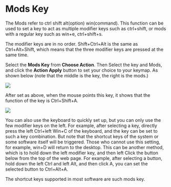 # Mods Key

The Mods refer to ctrl shift alt(option) win(command). This function can be used to set a key to act as multiple modifier keys such as ctrl+shift, or mods with a regular key such as win+e, ctrl+shift+s.

The modifier keys are in no order. Shift+Ctrl+Alt is the same as Ctrl+Alt+Shift, which means that the three modifier keys are pressed at the same time.

Select the **Mods Key** from **Choose Action**. Then Select the key and Mods, and click the **Action Apply** button to set your choice to your keymap. As shown below (note that the middle is the key, the right is the mods.)

![](assets/mods-keys-01.png)

After set as above, when the mouse points this key, it shows that the function of the key is Ctrl+Shift+A.

<div style="width: 248px">

![](assets/mods-keys-02.png?248)
</div>

You can also use the keyboard to quickly set up, but you can only use the few modifier keys on the left. For example, after selecting a key, directly press the left Ctrl+left Win+C of the keyboard, and the key can be set to such a key combination. But note that the shortcut keys of the system or some software itself will be triggered. Those who cannot use this setting, for example, win+D will return to the desktop. This can be another method, which is to hold down the left modifier key, and then left Click the button below from the top of the web page. For example, after selecting a button, hold down the left Ctrl and left Alt, and then click A, you can set the selected button to Ctrl+Alt+A.

The shortcut keys supported in most software are such mods key.